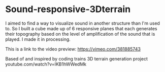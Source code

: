 # Sound-responsive-3Dterrain
I aimed to find a way to visualize sound in another structure than I'm used to. 
So I built a cube made up of 6 responsive planes that each generates their topography 
based on the level of amplification of the sound that is played. I made it in processing. 

This is a link to the video preview: https://vimeo.com/381885743  

Based of and inspired by coding trains 3D terrain generation project youtube.com/watch?v=IKB1hWWedMk
